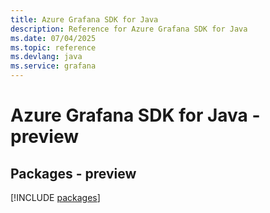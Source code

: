 ```yaml
---
title: Azure Grafana SDK for Java
description: Reference for Azure Grafana SDK for Java
ms.date: 07/04/2025
ms.topic: reference
ms.devlang: java
ms.service: grafana
---
```

# Azure Grafana SDK for Java - preview
## Packages - preview
[!INCLUDE [packages](grafana-index.md)]